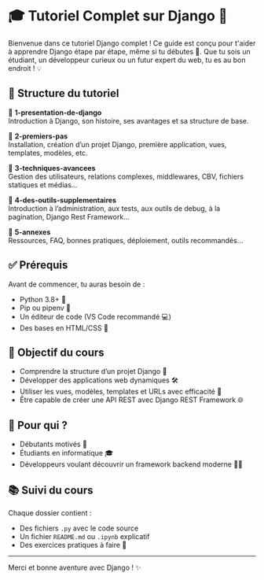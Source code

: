 # 🎓 Tutoriel Complet sur Django 🐍

Bienvenue dans ce tutoriel Django complet ! Ce guide est conçu pour t'aider à apprendre Django étape par étape, même si tu débutes 🚀. Que tu sois un étudiant, un développeur curieux ou un futur expert du web, tu es au bon endroit ! 💡

## 📁 Structure du tutoriel

🔹 **1-presentation-de-django**  
Introduction à Django, son histoire, ses avantages et sa structure de base.

🔹 **2-premiers-pas**  
Installation, création d’un projet Django, première application, vues, templates, modèles, etc.

🔹 **3-techniques-avancees**  
Gestion des utilisateurs, relations complexes, middlewares, CBV, fichiers statiques et médias...

🔹 **4-des-outils-supplementaires**  
Introduction à l’administration, aux tests, aux outils de debug, à la pagination, Django Rest Framework...

🔹 **5-annexes**  
Ressources, FAQ, bonnes pratiques, déploiement, outils recommandés...

## ✅ Prérequis

Avant de commencer, tu auras besoin de :

- Python 3.8+ 🐍  
- Pip ou pipenv 🧪  
- Un éditeur de code (VS Code recommandé 💻)  
- Des bases en HTML/CSS 🧱

## 🚀 Objectif du cours

- Comprendre la structure d’un projet Django 🧠  
- Développer des applications web dynamiques 🛠️  
- Utiliser les vues, modèles, templates et URLs avec efficacité 🧩  
- Être capable de créer une API REST avec Django REST Framework 🌐

## 🧠 Pour qui ?

- Débutants motivés 👶  
- Étudiants en informatique 🎓  
- Développeurs voulant découvrir un framework backend moderne 🧑‍💻

## 📚 Suivi du cours

Chaque dossier contient :
- Des fichiers `.py` avec le code source  
- Un fichier `README.md` ou `.ipynb` explicatif  
- Des exercices pratiques à faire 💪

---

Merci et bonne aventure avec Django ! ✨

